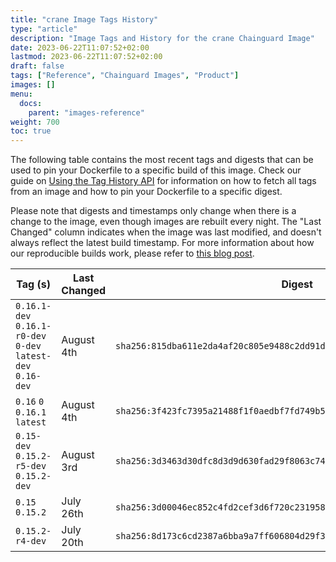 ```yaml
---
title: "crane Image Tags History"
type: "article"
description: "Image Tags and History for the crane Chainguard Image"
date: 2023-06-22T11:07:52+02:00
lastmod: 2023-06-22T11:07:52+02:00
draft: false
tags: ["Reference", "Chainguard Images", "Product"]
images: []
menu:
  docs:
    parent: "images-reference"
weight: 700
toc: true
---
```


The following table contains the most recent tags and digests that can be used to pin your Dockerfile to a specific build of this image. Check our guide on [Using the Tag History API](/chainguard/chainguard-images/using-the-tag-history-api/) for information on how to fetch all tags from an image and how to pin your Dockerfile to a specific digest.

Please note that digests and timestamps only change when there is a change to the image, even though images are rebuilt every night. The "Last Changed" column indicates when the image was last modified, and doesn't always reflect the latest build timestamp. For more information about how our reproducible builds work, please refer to [this blog post](https://www.chainguard.dev/unchained/reproducing-chainguards-reproducible-image-builds).

| Tag (s)                                                       | Last Changed | Digest                                                                    |
|---------------------------------------------------------------|--------------|---------------------------------------------------------------------------|
|  `0.16.1-dev` `0.16.1-r0-dev` `0-dev` `latest-dev` `0.16-dev` | August 4th   | `sha256:815dba611e2da4af20c805e9488c2dd91d2d30db974b2dee746cc59cfcd1c043` |
|  `0.16` `0` `0.16.1` `latest`                                 | August 4th   | `sha256:3f423fc7395a21488f1f0aedbf7fd749b58e67a56f2c39fce972d685e2f413ba` |
|  `0.15-dev` `0.15.2-r5-dev` `0.15.2-dev`                      | August 3rd   | `sha256:3d3463d30dfc8d3d9d630fad29f8063c74629eac7e7167b2ce8b3f9766eb47b9` |
|  `0.15` `0.15.2`                                              | July 26th    | `sha256:3d00046ec852c4fd2cef3d6f720c231958c86e597003a203c8a499c87b0813ae` |
|  `0.15.2-r4-dev`                                              | July 20th    | `sha256:8d173c6cd2387a6bba9a7ff606804d29f389130500319826b56a249e15156def` |
